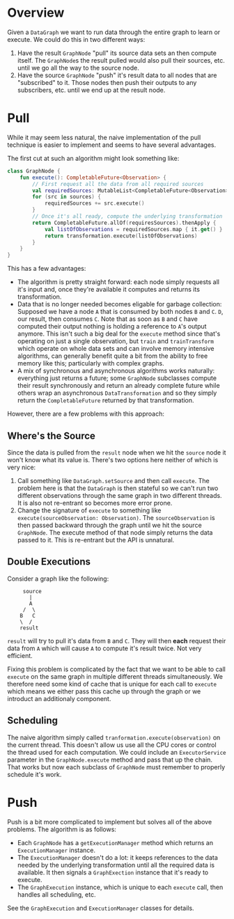 # Overview

Given a `DataGraph` we want to run data through the entire graph to learn or execute. We could do this in two
different ways:

1. Have the result `GraphNode` "pull" its source data sets an then compute itself. The `GraphNode`s the result pulled
   would also pull their sources, etc. until we go all the way to the source node.
2. Have the source `GraphNode` "push" it's result data to all nodes that are "subscribed" to it. Those nodes then
   push their outputs to any subscribers, etc. until we end up at the result node.

# Pull

While it may seem less natural, the naive implementation of the pull technique is easier to implement and seems to have
several advantages.

The first cut at such an algorithm might look something like:

```kotlin
class GraphNode {
    fun execute(): CompletableFuture<Observation> {
        // First request all the data from all required sources
        val requiredSources: MutableList<CompletableFuture<Observation>> = mutableListOf()
        for (src in sources) {
            requiredSources += src.execute()
        }
        // Once it's all ready, compute the underlying transformation
        return CompletableFuture.allOf(requiresSources).thenApply {
            val listOfObservations = requiredSources.map { it.get() }
            return transformation.execute(listOfObservations)
        }
    }
}
```

This has a few advantages:

* The algorithm is pretty straight forward: each node simply requests all it's input and, once they're available it
  computes and returns its transformation.
* Data that is no longer needed becomes eligable for garbage collection: Supposed we have a node `A` that is consumed by
  both nodes `B` and `C`. `D`, our result, then consumes `C`. Note that as soon as `B` and `C` have computed their
  output nothing is holding a reference to `A`'s output anymore. This isn't such a big deal for the `execute` method
  since that's operating on just a single observation, but `train` and `trainTransform` which operate on whole data sets
  and can involve memory intensive algorithms, can generally benefit quite a bit from the ability to free memory like
  this; particularly with complex graphs.
* A mix of synchronous and asynchronous algorithms works naturally: everything just returns a future; some `GraphNode`
  subclasses compute their result synchronously and return an already complete future while others wrap an asynchronous
  `DataTransformation` and so they simply return the `CompletableFuture` returned by that transformation.
  
However, there are a few problems with this approach:

## Where's the Source

Since the data is pulled from the `result` node when we hit the `source` node it won't know what its value is. There's
two options here neither of which is very nice:

1. Call something like `DataGraph.setSource` and then call `execute`. The problem here is that the `DataGraph` is then
   stateful so we can't run two different observations through the same graph in two different threads. It is also
   not re-entrant so becomes more error prone.
2. Change the signature of `execute` to something like `execute(sourceObservation: Observation)`. The
   `sourceObservation` is then passed backward through the graph until we hit the source `GraphNode`. The execute
   method of that node simply returns the data passed to it. This is re-entrant but the API is unnatural.
   
## Double Executions

Consider a graph like the following:

```
     source
       |
       A
     /  \
    B   C
    \  /
    result
```

`result` will try to pull it's data from `B` and `C`. They will then **each** request their data from `A` which will
cause `A` to compute it's result twice. Not very efficient.

Fixing this problem is complicated by the fact that we want to be able to call `execute` on the same graph in
multiple different threads simultaneously. We therefore need some kind of cache that is unique for each call to
`execute` which means we either pass this cache up through the graph or we introduct an additionaly component.

## Scheduling

The naive algorithm simply called `tranformation.execute(observation)` on the current thread. This doesn't allow us
use all the CPU cores or control the thread used for each computation. We could include an `ExecutorService` parameter
in the `GraphNode.execute` method and pass that up the chain. That works but now each subclass of `GraphNode` must
remember to properly schedule it's work.

# Push

Push is a bit more complicated to implement but solves all of the above problems. The algorithm is as follows:

* Each `GraphNode` has a `getExecutionManager` method which returns an `ExecutionManager` instance.
* The `ExecutionManager` doesn't do a lot: it keeps references to the data needed by the underlying transformation until
  all the required data is available. It then signals a `GraphExection` instance that it's ready to execute.
* The `GraphExecution` instance, which is unique to each `execute` call, then handles all scheduling, etc.

See the `GraphExecution` and `ExecutionManager` classes for details.


